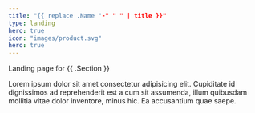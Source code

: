 ```yaml
---
title: "{{ replace .Name "-" " " | title }}"
type: landing
hero: true
icon: "images/product.svg"
hero: true
---
```


Landing page for {{ .Section }}

Lorem ipsum dolor sit amet consectetur adipisicing elit. Cupiditate id dignissimos ad reprehenderit est a cum sit assumenda, illum quibusdam mollitia vitae dolor inventore, minus hic. Ea accusantium quae saepe.
